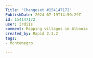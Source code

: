 ```yaml
---
Title: 'Changeset #154147172'
PublishDate: 2024-07-19T14:59:29Z
id: 154147172
user: IrdiIs
comment: Mapping villages in Albania
created_by: Rapid 2.3.2
tags:
- Montenegro

---
```

